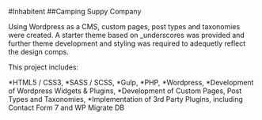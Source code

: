 
#Inhabitent
##Camping Suppy Company

Using Wordpress as a CMS, custom pages, post types and taxonomies were created. A starter theme based on _underscores was provided and further theme development and styling was required to adequetly reflect the design comps.

This project includes:

*HTML5 / CSS3,
*SASS / SCSS,
*Gulp,
*PHP,
*Wordpress,
*Development of Wordpress Widgets & Plugins,
*Development of Custom Pages, Post Types and Taxonomies,
*Implementation of 3rd Party Plugins, including Contact Form 7 and WP Migrate DB

